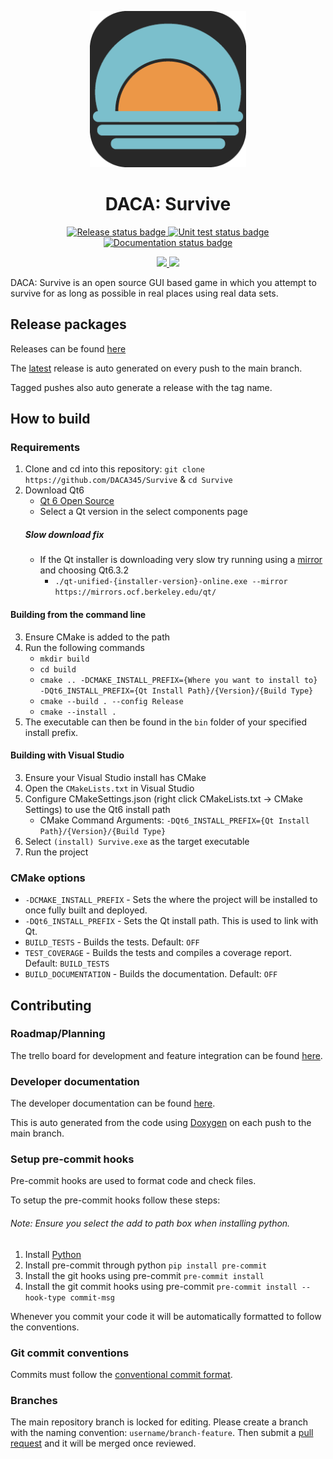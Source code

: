 <p align="center">
    <img alt="DACA: Survive logo" width="250px" src="https://github.com/DACA345/Survive/blob/main/textures/icon/icon.png?raw=true">
</p>

<h1 align="center">
    DACA: Survive
</h1>

<p align="center">
  <a href="https://github.com/DACA345/Survive/actions">
    <img src="https://github.com/DACA345/Survive/actions/workflows/release.yml/badge.svg" alt="Release status badge">
  </a>

  <a href="https://github.com/DACA345/Survive/actions">
    <img src="https://github.com/DACA345/Survive/actions/workflows/test.yml/badge.svg" alt="Unit test status badge">
  </a>

  <a href="https://github.com/DACA345/Survive/actions">
    <img src="https://github.com/DACA345/Survive/actions/workflows/documentation.yml/badge.svg" alt="Documentation status badge">
  </a>
</p>

<p align="center">
    <a href="https://codecov.io/gh/DACA345/Survive"> 
        <img src="https://codecov.io/gh/DACA345/Survive/graph/badge.svg?token=6O2KSPS27J"> 
    </a>
    <a href="https://app.codacy.com/gh/DACA345/Survive/dashboard?utm_source=gh&utm_medium=referral&utm_content=&utm_campaign=Badge_grade">
        <img src="https://app.codacy.com/project/badge/Grade/d6280242bbe94a0a9cdf151f49fb03fc"/>
    </a>
</p>

DACA: Survive is an open source GUI based game in which you attempt to survive for as long as possible in real places using real data sets.

## Release packages
Releases can be found [here](https://github.com/DACA345/Survive/releases)

The [latest](https://github.com/DACA345/Survive/releases/tag/latest) release is auto generated on every push to the main branch.

Tagged pushes also auto generate a release with the tag name.

## How to build

### Requirements
1. Clone and cd into this repository: `git clone https://github.com/DACA345/Survive` & `cd Survive`
2. Download Qt6
    - [Qt 6 Open Source](https://www.qt.io/download-qt-installer-oss)
    - Select a Qt version in the select components page
    ##### Slow download fix
    - If the Qt installer is downloading very slow try running using a [mirror](https://download.qt.io/static/mirrorlist/) and choosing Qt6.3.2
        - `./qt-unified-{installer-version}-online.exe --mirror https://mirrors.ocf.berkeley.edu/qt/`

#### Building from the command line
3. Ensure CMake is added to the path
4. Run the following commands
    - `mkdir build`
    - `cd build`
    - `cmake .. -DCMAKE_INSTALL_PREFIX={Where you want to install to} -DQt6_INSTALL_PREFIX={Qt Install Path}/{Version}/{Build Type}`
    - `cmake --build . --config Release`
    - `cmake --install .`
5. The executable can then be found in the `bin` folder of your specified install prefix.

#### Building with Visual Studio
3. Ensure your Visual Studio install has CMake
4. Open the `CMakeLists.txt` in Visual Studio
5. Configure CMakeSettings.json (right click CMakeLists.txt -> CMake Settings) to use the Qt6 install path
    - CMake Command Arguments: `-DQt6_INSTALL_PREFIX={Qt Install Path}/{Version}/{Build Type}`
6. Select `(install) Survive.exe` as the target executable
7. Run the project

### CMake options
- `-DCMAKE_INSTALL_PREFIX` - Sets the where the project will be installed to once fully built and deployed.
- `-DQt6_INSTALL_PREFIX` - Sets the Qt install path. This is used to link with Qt.
- `BUILD_TESTS` - Builds the tests. Default: `OFF`
- `TEST_COVERAGE` - Builds the tests and compiles a coverage report. Default: `BUILD_TESTS`
- `BUILD_DOCUMENTATION` - Builds the documentation. Default: `OFF`

## Contributing

### Roadmap/Planning
The trello board for development and feature integration can be found [here](https://trello.com/b/NzhqGrRe/survive).

### Developer documentation
The developer documentation can be found [here](https://daca345.github.io/Survive/).

This is auto generated from the code using [Doxygen](https://www.doxygen.nl/index.html) on each push to the main branch.

### Setup pre-commit hooks
Pre-commit hooks are used to format code and check files.

To setup the pre-commit hooks follow these steps:
###### Note: Ensure you select the add to path box when installing python.
1. Install [Python](https://www.python.org/)
2. Install pre-commit through python `pip install pre-commit`
3. Install the git hooks using pre-commit `pre-commit install`
4. Install the git commit hooks using pre-commit `pre-commit install --hook-type commit-msg`

Whenever you commit your code it will be automatically formatted to follow the conventions.

### Git commit conventions
Commits must follow the [conventional commit format](https://www.conventionalcommits.org/en/v1.0.0/).

### Branches
The main repository branch is locked for editing. Please create a branch with the naming convention: `username/branch-feature`.
Then submit a [pull request](https://github.com/DACA345/Survive/pulls) and it will be merged once reviewed.
